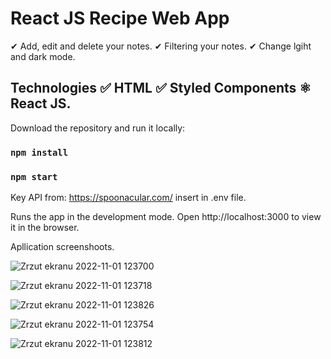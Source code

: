 # React JS Recipe Web App

✔ Add, edit and delete your notes.
✔ Filtering your notes.
✔ Change lgiht and dark mode.

## Technologies ✅ HTML ✅ Styled Components ⚛ React JS. 

Download the repository and run it locally:

### `npm install`

### `npm start`

Key API from: https://spoonacular.com/ insert in .env file. 

Runs the app in the development mode.
Open http://localhost:3000 to view it in the browser.


Apllication screenshoots.

![Zrzut ekranu 2022-11-01 123700](https://user-images.githubusercontent.com/92208474/199226497-15ff13dc-862a-4449-8898-f0b5eeef29d3.jpg)

![Zrzut ekranu 2022-11-01 123718](https://user-images.githubusercontent.com/92208474/199226512-4b1b9f13-8fdb-49e1-96f0-cba33082d898.jpg)

![Zrzut ekranu 2022-11-01 123826](https://user-images.githubusercontent.com/92208474/199226522-a1634de6-a792-46f4-b44f-2b0972de20ed.jpg)

![Zrzut ekranu 2022-11-01 123754](https://user-images.githubusercontent.com/92208474/199226529-a17141c1-174a-4be9-aca1-26b405c256ad.jpg)

![Zrzut ekranu 2022-11-01 123812](https://user-images.githubusercontent.com/92208474/199226538-1d402dbc-29eb-4935-8636-6cbabf843570.jpg)





